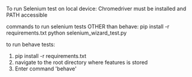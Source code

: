 To run Selenium test on local device:
  Chromedriver must be installed and PATH accessible 

  commands to run selenium tests OTHER than behave:
  pip install -r requirements.txt 
  python selenium_wizard_test.py 

  to run behave tests:
  1. pip install -r requirements.txt 
  2. navigate to the root directory where features is stored
  3. Enter command 'behave' 
